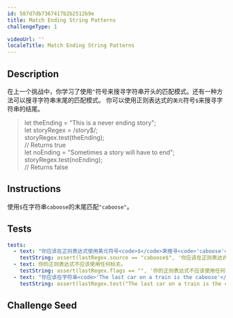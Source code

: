 ```yaml
---
id: 587d7db7367417b2b2512b9e
title: Match Ending String Patterns
challengeType: 1

videoUrl: ''
localeTitle: Match Ending String Patterns
---
```


## Description
<section id='description'>
在上一个挑战中，你学习了使用<code>^</code>符号来搜寻字符串开头的匹配模式。还有一种方法可以搜寻字符串末尾的匹配模式。
你可以使用正则表达式的<code>美元</code>符号<code>$</code>来搜寻字符串的结尾。
<blockquote>let theEnding = "This is a never ending story";<br>let storyRegex = /story$/;<br>storyRegex.test(theEnding);<br>// Returns true<br>let noEnding = "Sometimes a story will have to end";<br>storyRegex.test(noEnding);<br>// Returns false<br></blockquote>
</section>

## Instructions
<section id='instructions'>
使用<code>$</code>在字符串<code>caboose</code>的末尾匹配<code>"caboose"</code>。
</section>

## Tests
<section id='tests'>

```yml
tests:
  - text: "你应该在正则表达式使用美元符号<code>$</code>来搜寻<code>'caboose'</code>。"
    testString: assert(lastRegex.source == "caboose$", '你应该在正则表达式使用美元符号<code>$</code>来搜寻<code>"caboose"</code>。');
  - text: 你的正则表达式不应该使用任何标志。
    testString: assert(lastRegex.flags == "", '你的正则表达式不应该使用任何标志。');
  - text: "你应该在字符串<code>'The last car on a train is the caboose'</code>的末尾匹配<code>'caboose'</code>。"
    testString: assert(lastRegex.test("The last car on a train is the caboose"), '你应该在字符串<code>"The last car on a train is the caboose"</code>的末尾匹配<code>"caboose"</code>。');

```

</section>

## Challenge Seed
<section id='challengeSeed'>















</section>

              